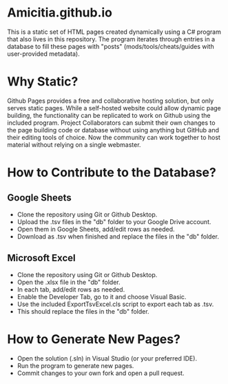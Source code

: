 # Amicitia.github.io
This is a static set of HTML pages created dynamically using a C# program that also lives in this repository.
The program iterates through entries in a database to fill these pages with "posts" (mods/tools/cheats/guides with user-provided metadata).

# Why Static?
Github Pages provides a free and collaborative hosting solution, but only serves static pages.
While a self-hosted website could allow dynamic page building, the functionality can be replicated to work on Github using the included program.
Project Collaborators can submit their own changes to the page building code or database without using anything but GitHub and their editing tools of choice.
Now the community can work together to host material without relying on a single webmaster.

# How to Contribute to the Database?
## Google Sheets
- Clone the repository using Git or Github Desktop.
- Upload the .tsv files in the "db" folder to your Google Drive account.
- Open them in Google Sheets, add/edit rows as needed.
- Download as .tsv when finished and replace the files in the "db" folder.
## Microsoft Excel
- Clone the repository using Git or Github Desktop.
- Open the .xlsx file in the "db" folder.
- In each tab, add/edit rows as needed.
- Enable the Developer Tab, go to it and choose Visual Basic.
- Use the included ExportTsvExcel.cls script to export each tab as .tsv.
- This should replace the files in the "db" folder.

# How to Generate New Pages?
- Open the solution (.sln) in Visual Studio (or your preferred IDE).
- Run the program to generate new pages.
- Commit changes to your own fork and open a pull request.
